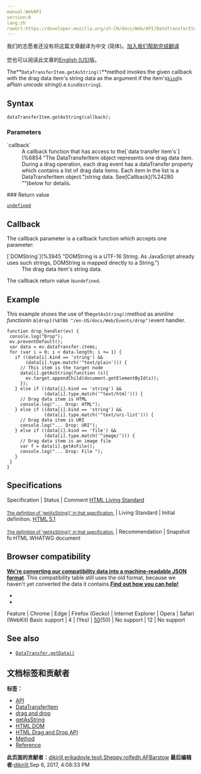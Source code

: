 ```yaml
---
manual:WebAPI
version:0
lang:zh
rawUrl:https://developer.mozilla.org/zh-CN/docs/Web/API/DataTransferItem/getAsString
---
```




<bdi>我们的志愿者还没有将这篇文章翻译为<bdi>中文 (简体)</bdi>。[加入我们帮助完成翻译](%24278 "")<br></br>您也可以阅读此文章的[English (US)](%24279 "")版。</bdi>






The**`DataTransferItem.getAsString()`**method invokes the given callback with the drag data item&#39;s string data as the argument if the item&#39;s[`kind`](%24258 "The read-only DataTransferItem.kind property returns a DataTransferItem representing the drag data item kind: some text or some file.")is a<em>Plain unicode string</em>(i.e.`kind`is`string`).


## Syntax<a name="Syntax"></a>

```
dataTransferItem.getAsString(callback);

```

### Parameters<a name="Parameters"></a>
<dl><dt id=''>`callback`</dt><dd>A callback function that has access to the[`data transfer item's`](%6854 "The DataTransferItem object represents one drag data item. During a drag operation, each drag event has a dataTransfer property which contains a list of drag data items. Each item in the list is a DataTransferItem object.")string data. See[Callback](%24280 "")below for details.</dd></dl>
### Return value<a name="Return_value"></a>


[`undefined`](%14139 "The global undefined property represents the primitive value undefined. It is one of JavaScript's primitive types.")


## Callback<a name="Callback"></a>


The callback parameter is a callback function which accepts one parameter:

<dl><dt id=''>[`DOMString`](%3945 "DOMString is a UTF-16 String. As JavaScript already uses such strings, DOMString is mapped directly to a String.")</dt><dd>The drag data item&#39;s string data.</dd></dl>

The callback return value is`undefined`.


## Example<a name="Example"></a>


This example shows the use of the`getAsString()`method as an<em>inline function</em>in a`[drop](%8786 "/en-US/docs/Web/Events/drop")`event handler.


```
function drop_handler(ev) {
 console.log("Drop");
 ev.preventDefault();
 var data = ev.dataTransfer.items;
 for (var i = 0; i < data.length; i += 1) {
   if ((data[i].kind == 'string') && 
       (data[i].type.match('^text/plain'))) {
     // This item is the target node
     data[i].getAsString(function (s){
       ev.target.appendChild(document.getElementById(s)); 
     });
   } else if ((data[i].kind == 'string') && 
              (data[i].type.match('^text/html'))) {
     // Drag data item is HTML
     console.log("... Drop: HTML");
   } else if ((data[i].kind == 'string') && 
              (data[i].type.match('^text/uri-list'))) {
     // Drag data item is URI
     console.log("... Drop: URI");
   } else if ((data[i].kind == 'file') && 
              (data[i].type.match('^image/'))) {
     // Drag data item is an image file
     var f = data[i].getAsFile();
     console.log("... Drop: File ");
   }
 }
}
```

## Specifications<a name="Specifications"></a>
Specification | Status | Comment 
[HTML Living Standard<br></br><small>The definition of &#39;getAsString()&#39; in that specification.</small>](%24281 "") | Living Standard | Initial definition. 
[HTML 5.1<br></br><small>The definition of &#39;getAsString()&#39; in that specification.</small>](%24282 "") | Recommendation | Snapshot fo HTML WHATWG document 


## Browser compatibility<a name="Browser_compatibility"></a>


**[We&#39;re converting our compatibility data into a machine-readable JSON format](%3344 "")**. This compatibility table still uses the old format, because we haven&#39;t yet converted the data it contains.**[Find out how you can help!](%3409 "")**


* 
* 
Feature | Chrome | Edge | Firefox (Gecko) | Internet Explorer | Opera | Safari (WebKit) 
Basic support | 4 | (Yes) | [50](%6835 "Released on 2016-11-08.")(50) | No support | 12 | No support 




## See also<a name="See_also"></a>

* [`DataTransfer.getData()`](%24283 "The DataTransfer.getData() method retrieves drag data (as a DOMString) for the specified type. If the drag operation does not include data, this method returns an empty string.")



## 文档标签和贡献者
**标签：**
* [API](%50 "")
* [DataTransferItem](%24265 "")
* [drag and drop](%6888 "")
* [getAsString](%24284 "")
* [HTML DOM](%6889 "")
* [HTML Drag and Drop API](%6891 "")
* [Method](%14476 "")
* [Reference](%3381 "")

**此页面的贡献者：**[dikirill](%24285 ""),[erikadoyle](%3894 ""),[teoli](%160 ""),[Sheppy](%405 ""),[rolfedh](%3542 ""),[AFBarstow](%6896 "")
**最后编辑者:**[dikirill](%24285 ""),<time>Sep 6, 2017, 4:08:33 PM</time>



